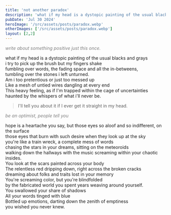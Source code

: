 ```yaml
---
title: 'not another paradox'
description: 'what if my head is a dystopic painting of the usual blacks and grays'
pubDate: 'Jul 30 2024'
heroImage: '/src/assets/posts/paradox.webp'
otherImages: ['/src/assets/posts/paradox.webp']
layout: [2,2]
---
```


*<font color="gray">write about something positive just this once.</font>*

what if my head is a dystopic painting of the usual blacks and grays    
i try to pick up the brush but my fingers shake     
fumbling over words, the fading space and all the in-betweens,  
tumbling over the stones i left unturned.   
Am i too pretentious or just too messed up  
Like a mesh of untied wires dangling at every end   
This heavy feeling, as if I'm trapped within the cage of uncertainties  
haunted by the whispers of what i'll never be.

> I'll tell you about it if I ever get it straight in my head.  

*<font color="gray">be an optimist, people tell you </font>*


hope is a heartache you say, but those eyes 
so aloof and so indifferent, on the surface     
those eyes that burn with such desire when they look up at the sky  
you're like a train wreck, a complete mess of words     
chasing the stars in your dreams, sitting on the meteoroids     
walking down the hallways with the music screaming within your chaotic insides.     
You look at the scars painted across your body      
The relentless red dripping down, right across the broken cracks    
dreaming about folks and traits lost in your memory     
You're screaming color, but you're blindfolded  
by the fabricated world you spent years weaving around yourself.    
You swallowed your share of shadows     
All your words tinged with blue     
Bottled up emotions, darting down the zenith of emptiness   
you wished you never knew.  

